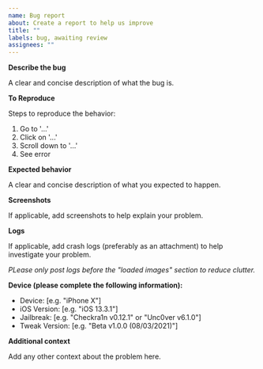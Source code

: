 ```yaml
---
name: Bug report
about: Create a report to help us improve
title: ""
labels: bug, awaiting review
assignees: ""
---
```


**Describe the bug**

A clear and concise description of what the bug is.

**To Reproduce**

Steps to reproduce the behavior:

1. Go to '...'
2. Click on '...'
3. Scroll down to '...'
4. See error

**Expected behavior**

A clear and concise description of what you expected to happen.

**Screenshots**

If applicable, add screenshots to help explain your problem.

**Logs**

If applicable, add crash logs (preferably as an attachment) to help investigate your problem.

_*PLease only post logs before the "loaded images" section to reduce clutter.*_

**Device (please complete the following information):**

-   Device: [e.g. "iPhone X"]
-   iOS Version: [e.g. "iOS 13.3.1"]
-   Jailbreak: [e.g. "Checkra1n v0.12.1" or "Unc0ver v6.1.0"]
-   Tweak Version: [e.g. "Beta v1.0.0 (08/03/2021)"]

**Additional context**

Add any other context about the problem here.
